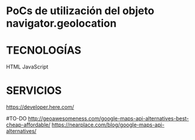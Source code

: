 # PoCs de utilización del objeto navigator.geolocation

# TECNOLOGÍAS
HTML
JavaScript

# SERVICIOS
https://developer.here.com/


#TO-DO
http://geoawesomeness.com/google-maps-api-alternatives-best-cheap-affordable/
https://nearplace.com/blog/google-maps-api-alternatives/
